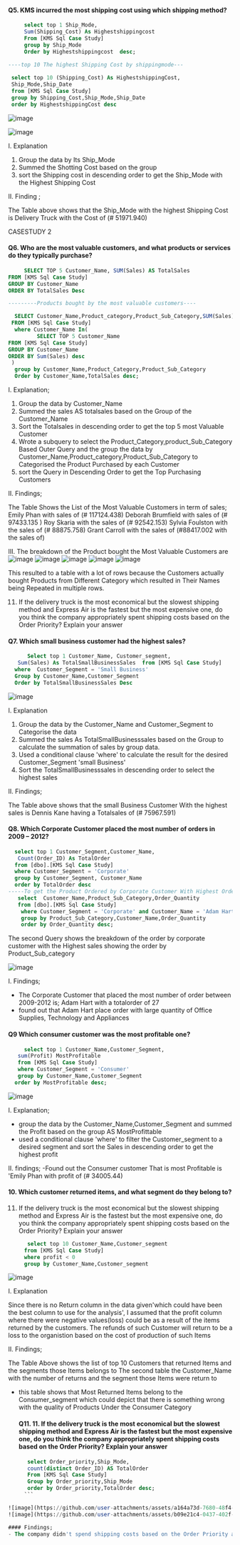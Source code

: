 
 #### Q5. KMS incurred the most shipping cost using which shipping method?
 ```sql
      select top 1 Ship_Mode,
      Sum(Shipping_Cost) As Highestshippingcost
      From [KMS Sql Case Study] 
      group by Ship_Mode 
      Order by Highestshippingcost  desc;
    
----top 10 The highest Shipping Cost by shippingmode---

  select top 10 (Shipping_Cost) As HighestshippingCost,
  Ship_Mode,Ship_Date
  from [KMS Sql Case Study] 
  group by Shipping_Cost,Ship_Mode,Ship_Date
  order by HighestshippingCost desc
```
![image](https://github.com/user-attachments/assets/6ed9f3e7-3017-4c1c-9593-b35c74f1fe1c)

![image](https://github.com/user-attachments/assets/080bc3f2-c1d9-4eaa-bbaf-249e68f49431)

I. Explanation
1. Group the data by Its Ship_Mode
2. Summed the Shotting Cost based on the group
3. sort the Shipping cost in descending order to get the Ship_Mode with the Highest Shipping Cost

II. Finding ;

The Table above shows that the Ship_Mode with the highest Shipping Cost is 
Delivery Truck with the Cost of (# 51971.940)

CASESTUDY 2

#### Q6. Who are the most valuable customers, and what products or services do they           typically purchase?

```sql
     SELECT TOP 5 Customer_Name, SUM(Sales) AS TotalSales
FROM [KMS Sql Case Study]
GROUP BY Customer_Name
ORDER BY TotalSales Desc 

---------Products bought by the most valuable customers----

  SELECT Customer_Name,Product_category,Product_Sub_Category,SUM(Sales) AS TotalSales
 FROM [KMS Sql Case Study]
  where Customer_Name In(
         SELECT TOP 5 Customer_Name
FROM [KMS Sql Case Study]
GROUP BY Customer_Name
ORDER BY Sum(Sales) desc
 )
  group by Customer_Name,Product_Category,Product_Sub_Category
  Order by Customer_Name,TotalSales desc;
```

I. Explanation;

1. Group the data by Customer_Name
2. Summed the sales AS totalsales based on the Group of the Customer_Name
3. Sort the Totalsales in descending order to get the top 5 most Valuable Customer
4. Wrote a subquery to select the Product_Category,product_Sub_Category Based Outer Query and the group the data by Customer_Name,Product_category,Product_Sub_Category to Categorised the Product Purchased by each Customer
5. sort the Query in Descending Order to get the Top Purchasing Customers

II. Findings;

The Table Shows the List of the Most Valuable Customers in term of sales;
Emily Phan	 with sales of (# 117124.438)
Deborah Brumfield with sales of (#	97433.135 )
Roy Skaria	 with the sales of (# 92542.153)
Sylvia Foulston	with the sales of (# 88875.758)
Grant Carroll with the sales of	(#88417.002 with the sales of)

III. The breakdown of the Product bought the Most Valuable Customers are
![image](https://github.com/user-attachments/assets/4792d400-bc20-46dd-a88c-0ff3d391289c)
![image](https://github.com/user-attachments/assets/371a0e89-db67-4429-a73f-29d37097c2d6)
![image](https://github.com/user-attachments/assets/3b68282b-3eb2-4edd-b4d1-6fec9e6919a0)
![image](https://github.com/user-attachments/assets/514c77a2-18f6-4408-8acb-3f45a253a5b9)
![image](https://github.com/user-attachments/assets/8c576b47-1564-40fa-abc5-299d90a8334c)

This resulted to a table with a lot of rows because the Customers actually bought Products from Different Category which resulted in Their Names being Repeated in multiple rows.


11. If the delivery truck is the most economical but the slowest shipping method and Express Air is the fastest but the most expensive one, do you think the company appropriately spent shipping costs based on the Order Priority? Explain your answer

#### Q7. Which small business customer had the highest sales?
```sql
      Select top 1 Customer_Name, Customer_segment,
   Sum(Sales) As TotalSmallBusinessSales  from [KMS Sql Case Study]
  where  Customer_Segment = 'Small Business'
  Group by Customer_Name,Customer_Segment
  Order by TotalSmallBusinessSales Desc
```
![image](https://github.com/user-attachments/assets/459f77a7-1153-4edf-81e9-c0b83d93821d)

I. Explanation 
1. Group the data by the Customer_Name and Customer_Segment to Categorise the data
2. Summed the sales As TotalSmallBusinesssales based on the Group to calculate the summation of sales by group data.
3. Used a conditional clause 'where' to calculate the result for the desired Customer_Segment 'small Business'
4. Sort the TotalSmallBusinesssales in descending order to select the highest sales

II. Findings;

The Table above shows that the small Business Customer With the highest sales is Dennis Kane having a Totalsales of (# 75967.591)

#### Q8. Which Corporate Customer placed the most number of orders in 2009 – 2012?
```sql
  select top 1 Customer_Segment,Customer_Name,
   Count(Order_ID) As TotalOrder 
  from [dbo].[KMS Sql Case Study]
  where Customer_Segment = 'Corporate'
  group by Customer_Segment, Customer_Name
  order by TotalOrder desc
-----To get the Product Ordered by Corporate Customer With Highest Order and the order_Quantity-----
   select  Customer_Name,Product_Sub_Category,Order_Quantity
   from [dbo].[KMS Sql Case Study]
    where Customer_Segment = 'Corporate' and Customer_Name = 'Adam Hart'
	group by Product_Sub_Category,Customer_Name,Order_Quantity
	order by Order_Quantity desc;
```
The second Query shows the breakdown of the order by corporate customer with the Highest sales showing the order by Product_Sub_category

 ![image](https://github.com/user-attachments/assets/16ab682f-e565-4920-a0d6-3d4545a7a445)

I. Findings;

- The Corporate Customer that placed the most number of order between 2009-2012 is;
 Adam Hart with a totalorder of 27
- found out that Adam Hart place order with large quantity of Office Supplies, Technology and Appliances
  
#### Q9 Which consumer customer was the most profitable one?
```sql
     select top 1 Customer_Name,Customer_Segment,
   sum(Profit) MostProfitable
   from [KMS Sql Case Study]
   where Customer_Segment = 'Consumer'
   group by Customer_Name,Customer_Segment
  order by MostProfitable desc;
```
![image](https://github.com/user-attachments/assets/1309bd83-4006-4ab6-be6c-6bbf1dfadf12)

I. Explanation;
- group the data by the Customer_Name,Customer_Segment and summed the Profit based on the group AS MostProfittable
- used a conditional clause 'where' to filter the Customer_segment to a desired segment and sort the Sales in descending order to get the highest profit

II. findings;
-Found out the Consumer customer That is most Profitable is 'Emily Phan with profit of (# 34005.44)

#### 10. Which customer returned items, and what segment do they belong to?
11. If the delivery truck is the most economical but the slowest shipping method and
Express Air is the fastest but the most expensive one, do you think the company
appropriately spent shipping costs based on the Order Priority? Explain your answer

```sql
      select top 10 Customer_Name,Customer_segment 
     from [KMS Sql Case Study]
     where profit < 0
     group by Customer_Name,Customer_segment
  ```
  ![image](https://github.com/user-attachments/assets/748baadf-d48a-4657-92bf-f6c36a3ca72a)
 
I. Explanation

Since there is no Return column in the data given'which could have been the best column to use for the analysis', I assumed that the profit column where there were negative values(loss) could be as a result of the items returned by the customers. The refunds of such Customer will return to be a loss to the organistion based on the cost of production of such Items

II. Findings;

The Table Above shows the list of top 10 Customers that returned Items and the segments those Items belongs to
The second table the Customer_Name with the number of returns and the segment those Items were return to
- this table shows that Most Returned Items belong to the Consumer_segment which could depict that there is something wrong with the quality of Products Under the Consumer Category

  #### Q11. 11. If the delivery truck is the most economical but the slowest shipping method and Express Air is the fastest but the most expensive one, do you think the company appropriately spent shipping costs based on the Order Priority? Explain your answer
 ```sql 
       select Order_priority,Ship_Mode,
       count(distinct Order_ID) AS TotalOrder
       From [KMS Sql Case Study]
       Group by Order_priority,Ship_Mode
       order by Order_priority,TotalOrder desc;
      ```

![image](https://github.com/user-attachments/assets/a164a73d-7680-48f4-ae5e-1785203960a7)
![image](https://github.com/user-attachments/assets/b09e21c4-0437-402f-80ed-cdf0f70ab89e)

#### Findings;
- The company didn't spend shipping costs based on the Order Priority appropriately because Critical,and high priority Order should use the Express Air ship_mode but found out that Most of the Critical and High Priority Order uses the Delivery truck and Regular Air Ship_Mode which amount to the Highestshipping Cost By ship_mode. Orders with Low,and Medium Order_Priority ought to use the Delivery Truck as Ship_mode but some of the low,Medium Order_priority uses the Air Express as The Ship_Mode and this result to inappropriate spending of the Company Revenue.










  



